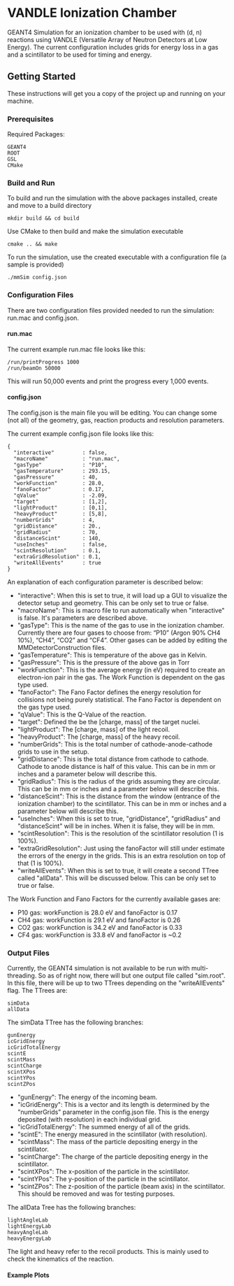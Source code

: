 
# VANDLE Ionization Chamber

GEANT4 Simulation for an ionization chamber to be used with (d, n) reactions using VANDLE (Versatile Array of Neutron Detectors at Low Energy). The current configuration includes grids for energy loss in a gas and a scintillator to be used for timing and energy.

## Getting Started

These instructions will get you a copy of the project up and running on your machine.

### Prerequisites

Required Packages:

```
GEANT4
ROOT
GSL
CMake
```

### Build and Run

To build and run the simulation with the above packages installed, create and move to a build directory

```
mkdir build && cd build
```

Use CMake to then build and make the simulation executable

```
cmake .. && make
```

To run the simulation, use the created executable with a configuration file (a sample is provided)

```
./mmSim config.json
```

### Configuration Files

There are two configuration files provided needed to run the simulation: run.mac and config.json.

#### run.mac

The current example run.mac file looks like this:
```
/run/printProgress 1000
/run/beamOn 50000
```

This will run 50,000 events and print the progress every 1,000 events.

#### config.json

The config.json is the main file you will be editing. You can change some (not all) of the geometry, gas, reaction products and resolution parameters.

The current example config.json file looks like this:
```
{
  "interactive"         : false,
  "macroName"           : "run.mac",
  "gasType"             : "P10",
  "gasTemperature"      : 293.15,
  "gasPressure"         : 40,
  "workFunction"        : 28.0,
  "fanoFactor"          : 0.17,
  "qValue"              : -2.09,
  "target"              : [1,2],
  "lightProduct"        : [0,1],
  "heavyProduct"        : [5,8],
  "numberGrids"         : 4,
  "gridDistance"        : 20.,
  "gridRadius"          : 70,
  "distanceScint"       : 140,
  "useInches"           : false,
  "scintResolution"     : 0.1,
  "extraGridResolution" : 0.1,
  "writeAllEvents"      : true
}
```

An explanation of each configuration parameter is described below:

- "interactive": When this is set to true, it will load up a GUI to visualize the detector setup and geometry. This can be only set to true or false.
- "macroName": This is macro file to run automatically when "interactive" is false. It's parameters are described above.
- "gasType": This is the name of the gas to use in the ionization chamber. Currently there are four gases to choose from: “P10” (Argon 90% CH4 10%), “CH4”, “CO2” and “CF4”. Other gases can be added by editing the MMDetectorConstruction files.
- "gasTemperature": This is temperature of the above gas in Kelvin.
- "gasPressure": This is the pressure of the above gas in Torr
- "workFunction": This is the average energy (in eV) required to create an electron-ion pair in the gas. The Work Function is dependent on the gas type used.
- "fanoFactor": The Fano Factor defines the energy resolution for collisions not being purely statistical. The Fano Factor is dependent on the gas type used.
- "qValue": This is the Q-Value of the reaction.
- "target": Defined the be the [charge, mass] of the target nuclei.
- "lightProduct": The [charge, mass] of the light recoil.
- "heavyProduct": The [charge, mass] of the heavy recoil.
- "numberGrids": This is the total number of cathode-anode-cathode grids to use in the setup.
- "gridDistance": This is the total distance from cathode to cathode. Cathode to anode distance is half of this value. This can be in mm or inches and a parameter below will describe this.
- "gridRadius": This is the radius of the grids assuming they are circular. This can be in mm or inches and a parameter below will describe this.
- "distanceScint": This is the distance from the window (entrance of the ionization chamber) to the scintillator. This can be in mm or inches and a parameter below will describe this.
- "useInches": When this is set to true, "gridDistance", "gridRadius" and "distanceScint" will be in inches. When it is false, they will be in mm.
- "scintResolution": This is the resolution of the scintillator resolution (1 is 100%).
- "extraGridResolution": Just using the fanoFactor will still under estimate the errors of the energy in the grids. This is an extra resolution on top of that (1 is 100%).
- "writeAllEvents": When this is set to true, it will create a second TTree called "allData". This will be discussed below. This can be only set to true or false.


The Work Function and Fano Factors for the currently available gases are:
* P10 gas: workFunction is 28.0 eV and fanoFactor is 0.17
* CH4 gas: workFunction is 29.1 eV  and fanoFactor is 0.26
* CO2 gas: workFunction is 34.2 eV and fanoFactor is 0.33
* CF4 gas: workFunction is 33.8 eV and fanoFactor is ~0.2

### Output Files
Currently, the GEANT4 simulation is not available to be run with multi-threading. So as of right now, there will but one output file called "sim.root". In this file, there will be up to two TTrees depending on the "writeAllEvents" flag. The TTrees are:
```
simData
allData
```

The simData TTree has the following branches:
```
gunEnergy
icGridEnergy
icGridTotalEnergy
scintE
scintMass
scintCharge
scintXPos
scintYPos
scintZPos
```
- "gunEnergy": The energy of the incoming beam.
- "icGridEnergy": This is a vector and its length is determined by the "numberGrids" parameter in the config.json file. This is the energy deposited (with resolution) in each individual grid.
- "icGridTotalEnergy": The summed energy of all of the grids.
- "scintE": The energy measured in the scintillator (with resolution).
- "scintMass": The mass of the particle depositing energy in the scintillator.
- "scintCharge": The charge of the particle depositing energy in the scintillator.
- "scintXPos": The x-position of the particle in the scintillator.
- "scintYPos": The y-position of the particle in the scintillator.
- "scintZPos": The z-position of the particle (beam axis) in the scintillator. This should be removed and was for testing purposes.

The allData Tree has the following branches:
```
lightAngleLab
lightEnergyLab
heavyAngleLab
heavyEnergyLab
```
The light and heavy refer to the recoil products. This is mainly used to check the kinematics of the reaction.

#### Example Plots